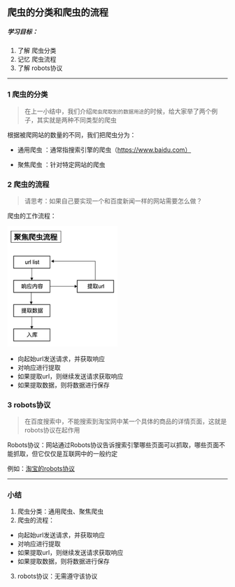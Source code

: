 ## 爬虫的分类和爬虫的流程
##### 学习目标：
1. 了解 爬虫分类
2. 记忆 爬虫流程
3. 了解 robots协议
_________________

### 1 爬虫的分类
> 在上一小结中，我们介绍`爬虫爬取到的数据用途`的时候，给大家举了两个例子，其实就是两种不同类型的爬虫

根据被爬网站的数量的不同，我们把爬虫分为：
- 通用爬虫 ：通常指搜索引擎的爬虫（https://www.baidu.com）

- 聚焦爬虫 ：针对特定网站的爬虫

### 2 爬虫的流程
> 请思考：如果自己要实现一个和百度新闻一样的网站需要怎么做？

爬虫的工作流程：

<img src="../images/聚焦爬虫的工作流程.png" width = "50%" />

- 向起始url发送请求，并获取响应
- 对响应进行提取
- 如果提取url，则继续发送请求获取响应
- 如果提取数据，则将数据进行保存

### 3 robots协议
> 在百度搜索中，不能搜索到淘宝网中某一个具体的商品的详情页面，这就是robots协议在起作用

Robots协议：网站通过Robots协议告诉搜索引擎哪些页面可以抓取，哪些页面不能抓取，但它仅仅是互联网中的一般约定

例如：[淘宝的robots协议](https://www.taobao.com/robots.txt)

_________________

### 小结
1. 爬虫分类：通用爬虫、聚焦爬虫
2. 爬虫的流程：
 - 向起始url发送请求，并获取响应
 - 对响应进行提取
 - 如果提取url，则继续发送请求获取响应
 - 如果提取数据，则将数据进行保存
3. robots协议：无需遵守该协议

